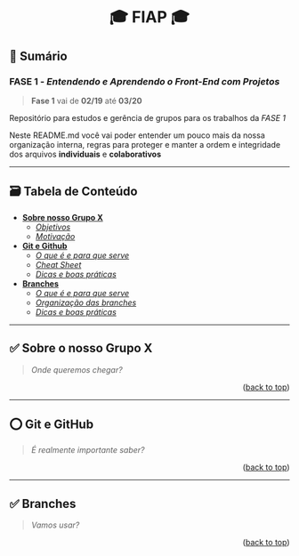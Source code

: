 <div name="readme-top">
  <h1 align=center>🎓 FIAP 🎓</h1>
</div>

## 📌 Sumário

### FASE 1 - *Entendendo e Aprendendo o Front-End com Projetos*

>**Fase 1** vai de **02/19** até **03/20**

Repositório para estudos e gerência de grupos para os trabalhos da *FASE 1*

Neste README.md você vai poder entender um pouco mais da nossa organização interna, regras para proteger e manter a ordem e integridade dos arquivos **individuais** e **colaborativos**

<hr name="table-of-contents">

## 🗃️ Tabela de Conteúdo

- **[Sobre nosso Grupo X](#sobre-o-grupo-x)**
  - *[Objetivos]()*
  - *[Motivação]()*
- **[Git e Github](#git-e-github)**
  - *[O que é e para que serve]()*
  - *[Cheat Sheet]()*
  - *[Dicas e boas práticas]()*
- **[Branches]()**
  - *[O que é e para que serve]()*
  - *[Organização das branches]()*
  - *[Dicas e boas práticas]()*

<hr name="sobre-o-grupo-x">

## ✅ Sobre o nosso Grupo X

>*Onde queremos chegar?*

<p align="right">(<a href="#readme-top">back to top</a>)

<hr name="git-e-github">

## ⭕ Git e GitHub

>*É realmente importante saber?*

<p align="right">(<a href="#readme-top">back to top</a>)

<hr name="capitulo3">

## ✅ Branches

>*Vamos usar?*

<p align="right">(<a href="#readme-top">back to top</a>)